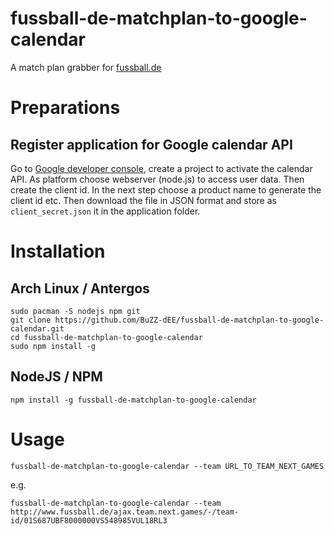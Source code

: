 # fussball-de-matchplan-to-google-calendar
A match plan grabber for [fussball.de][0]

# Preparations

## Register application for Google calendar API

Go to [Google developer console][1], create a project to activate the calendar API. As platform choose webserver (node.js)
to access user data. Then create the client id. In the next step choose a product name to generate the client id etc. Then download the file in JSON format and store as `client_secret.json` it in the application folder.

# Installation

## Arch Linux / Antergos
    sudo pacman -S nodejs npm git
    git clone https://github.com/BuZZ-dEE/fussball-de-matchplan-to-google-calendar.git
    cd fussball-de-matchplan-to-google-calendar
    sudo npm install -g

## NodeJS / NPM
    npm install -g fussball-de-matchplan-to-google-calendar

# Usage
    fussball-de-matchplan-to-google-calendar --team URL_TO_TEAM_NEXT_GAMES

e.g.

    fussball-de-matchplan-to-google-calendar --team http://www.fussball.de/ajax.team.next.games/-/team-id/01S687UBF8000000VS548985VUL18RL3

[0]: http://www.fussball.de/
[1]: https://console.developers.google.com/flows/enableapi?apiid=calendar
